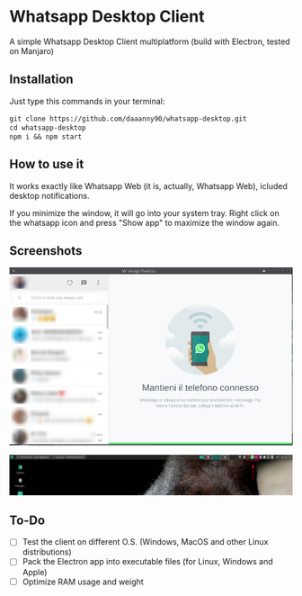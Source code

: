 # Whatsapp Desktop Client
A simple Whatsapp Desktop Client multiplatform (build with Electron, tested on Manjaro)

## Installation
Just type this commands in your terminal:
```
git clone https://github.com/daaanny90/whatsapp-desktop.git
cd whatsapp-desktop
npm i && npm start
```

## How to use it
It works exactly like Whatsapp Web (it is, actually, Whatsapp Web), icluded desktop notifications.

If you minimize the window, it will go into your system tray.
Right click on the whatsapp icon and press "Show app" to maximize the window again.

## Screenshots

![](/screenshots/screen_1.png)


![](/screenshots/screen_2.png)

## To-Do
- [ ] Test the client on different O.S. (Windows, MacOS and other Linux distributions)
- [ ] Pack the Electron app into executable files (for Linux, Windows and Apple)
- [ ] Optimize RAM usage and weight
